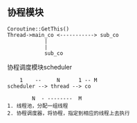 ## 协程模块

```
Coroutine::GetThis()
Thread->main_co <-----------> sub_co
            |
            |
            sub_co

```

协程调度模块scheduler

```
    1    --     N      1 -- M
scheduler --> thread --> co

        N  - --------  M 
1. 线程池，分配一组线程
2. 协程调度器，将协程，指定到相应的线程上去执行

```
